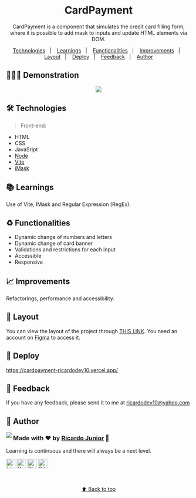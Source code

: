 <h1 align="center"> CardPayment </h1>

<p align="center">
CardPayment is a component that simulates the credit card filling form, where it is possible to add mask to inputs and update HTML elements via DOM.
</p>

<p align="center">
  <a href="#-technologies">Technologies</a>&nbsp;&nbsp;&nbsp;|&nbsp;&nbsp;&nbsp;
  <a href="#-learnings">Learnings</a>&nbsp;&nbsp;&nbsp;|&nbsp;&nbsp;&nbsp;
  <a href="#-functionalities">Functionalities</a>&nbsp;&nbsp;&nbsp;|&nbsp;&nbsp;&nbsp;
  <a href="#-improvements">Improvements</a>&nbsp;&nbsp;&nbsp;|&nbsp;&nbsp;&nbsp;
  <a href="#-layout">Layout</a>&nbsp;&nbsp;&nbsp;|&nbsp;&nbsp;&nbsp;
  <a href="#-deploy">Deploy</a>&nbsp;&nbsp;&nbsp;|&nbsp;&nbsp;&nbsp;
  <a href="#-feedback">Feedback</a>&nbsp;&nbsp;&nbsp;|&nbsp;&nbsp;&nbsp;
  <a href="#-author">Author</a>
</p>

## 💁🏻‍♂️ Demonstration

<p align="center">
<img src=".github/cardpayment.gif">
</p>

## 🛠 Technologies

> Front-end:

- HTML
- CSS
- JavaSript
- [Node](https://nodejs.org/)
- [Vite](https://vitejs.dev/)
- [iMask](https://imask.js.org)

## 📚 Learnings

Use of Vite, IMask and Regular Expression (RegEx).

## ♻️ Functionalities

- Dynamic change of numbers and letters
- Dynamic change of card banner
- Validations and restrictions for each input
- Accessible
- Responsive

## 📈 Improvements

Refactorings, performance and accessibility.

## 🎨 Layout

You can view the layout of the project through [THIS LINK](https://www.figma.com/file/gpqavL469k0pPUGOmAQEM9/Explorer-Lab-%2301/duplicate). You need an account on [Figma](https://figma.com) to access it.

## 🚀 Deploy

https://cardpayment-ricardodev10.vercel.app/

## 🙂 Feedback

If you have any feedback, please send it to me at ricardodev10@yahoo.com

## 💛 Author

<img align="left" src="https://www.github.com/ricardodev10.png?size=115">

### Made with ♥ by [Ricardo Junior](https://www.linkedin.com/in/ricardodev10/) :wave:

Learning is continuous and there will always be a next level.

<a href="https://www.linkedin.com/in/ricardodev10" target="_blank"><img src="https://img.shields.io/badge/LinkedIn-0077B5?style=for-the-badge&logo=linkedin&logoColor=white" alt="LinkedIn Badge" height="25"></a>&nbsp;<a href="mailto:ricardodev10@yahoo.com" target="_blank"><img src="https://img.shields.io/badge/Email-FFFFFF?style=for-the-badge&logo=yahoo&logoColor=red" alt="Yahoo Badge" height="25"></a>&nbsp;<a href="https://api.whatsapp.com/send/?phone=%2B5531986161040&text&app_absent=0"><img src="https://img.shields.io/badge/WhatsApp-25D366?style=for-the-badge&logo=whatsapp&logoColor=white" alt="Discord Badge" height="25"></a>&nbsp;<a href="https://www.github.com/ricardodev10" target="_blank"><img src="https://img.shields.io/badge/github-171717?style=for-the-badge&logo=github&logoColor=white" alt="GitHub Badge" height="25"></a>&nbsp;

<br clear="left"/>

<a href='#top' align="center">

:arrow_up: Back to top

</a>
